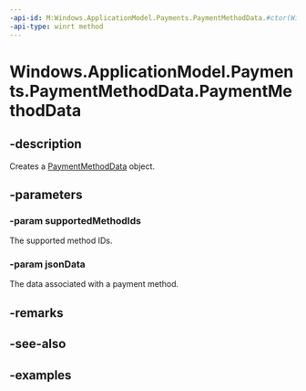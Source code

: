 ```yaml
---
-api-id: M:Windows.ApplicationModel.Payments.PaymentMethodData.#ctor(Windows.Foundation.Collections.IIterable{System.String},System.String)
-api-type: winrt method
---
```


<!-- Method syntax.
public PaymentMethodData.PaymentMethodData(IIterable<String> supportedMethodIds, String jsonData)
-->

# Windows.ApplicationModel.Payments.PaymentMethodData.PaymentMethodData

## -description
Creates a [PaymentMethodData](paymentmethoddata.md) object.

## -parameters

### -param supportedMethodIds
The supported method IDs.

### -param jsonData
The data associated with a payment method.

## -remarks

## -see-also

## -examples

